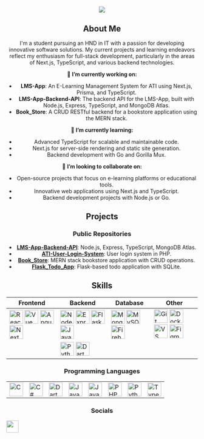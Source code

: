  <h1 align="center">
    <img src="https://readme-typing-svg.herokuapp.com/?font=Righteous&size=35&center=true&vCenter=true&width=500&height=70&duration=4000&lines=Hi+There!+👋;+I'm+Pubudu+Lakmal;" />
</h1>


<center>
<!--
### Top Skills
-->
<!--
<div style="border: 2px solid white; border-radius: 10px; padding: 20px;">
<p align="center">
    <img src="https://raw.githubusercontent.com/danielcranney/readme-generator/main/public/icons/skills/nextjs-colored.svg" width="36" height="36" alt="NextJs" />
    <img src="https://raw.githubusercontent.com/danielcranney/readme-generator/main/public/icons/skills/typescript-colored.svg" width="36" height="36" alt="TypeScript" />
    <img src="https://raw.githubusercontent.com/danielcranney/readme-generator/main/public/icons/skills/nodejs-colored.svg" width="36" height="36" alt="NodeJS" />
    <img src="https://raw.githubusercontent.com/danielcranney/readme-generator/main/public/icons/skills/express-colored.svg" width="36" height="36" alt="Express" />
    <img src="https://raw.githubusercontent.com/danielcranney/readme-generator/main/public/icons/skills/mongodb-colored.svg" width="36" height="36" alt="MongoDB" />
    <img src="https://raw.githubusercontent.com/danielcranney/readme-generator/main/public/icons/skills/python-colored.svg" width="36" height="36" alt="Python" />
</p>
</div>
-->

 
## About Me
<!--
<p align="justify">
&nbsp;&nbsp;&nbsp;&nbsp;&nbsp;&nbsp;&nbsp;&nbsp;&nbsp;&nbsp;&nbsp;&nbsp;&nbsp;&nbsp;&nbsp;&nbsp;&nbsp;&nbsp;&nbsp;&nbsp;&nbsp;&nbsp;&nbsp;&nbsp;&nbsp;&nbsp;&nbsp;🧠 I'm learning Next.js
    <br>
&nbsp;&nbsp;&nbsp;&nbsp;&nbsp;&nbsp;&nbsp;&nbsp;&nbsp;&nbsp;&nbsp;&nbsp;&nbsp;&nbsp;&nbsp;&nbsp;&nbsp;&nbsp;&nbsp;&nbsp;&nbsp;&nbsp;&nbsp;&nbsp;&nbsp;&nbsp;&nbsp;🧠 Currently diving deep into Next.js to build blazing-fast web applications.
</p>

x I'm Pubudu Lakmal, a passionate software engineer with a love for building awesome web experiences. My journey in coding has been an exciting one, filled with challenges and triumphs, and I'm always eager to learn and grow. -->


I'm a student pursuing an HND in IT with a passion for developing innovative software solutions. My current projects and learning endeavors reflect my enthusiasm for full-stack development, particularly in the areas of Next.js, TypeScript, and various backend technologies.

🔭 **I’m currently working on:**
- **LMS-App**: An E-Learning Management System for ATI using Next.js, Prisma, and TypeScript.
- **LMS-App-Backend-API**: The backend API for the LMS-App, built with Node.js, Express, TypeScript, and MongoDB Atlas.
- **Book_Store**: A CRUD RESTful backend for a bookstore application using the MERN stack.

🌱 **I’m currently learning:**
- Advanced TypeScript for scalable and maintainable code.
- Next.js for server-side rendering and static site generation.
- Backend development with Go and Gorilla Mux.

👯 **I’m looking to collaborate on:**
- Open-source projects that focus on e-learning platforms or educational tools.
- Innovative web applications using Next.js and TypeScript.
- Backend development projects with Node.js or Go.

## Projects

### Public Repositories

- **[LMS-App-Backend-API](https://github.com/dplakmal/LMS-App-Backend-API)**: Node.js, Express, TypeScript, MongoDB Atlas.
- **[ATI-User-Login-System](https://github.com/dplakmal/ATI-User-Login-System)**: User login system in PHP.
- **[Book_Store](https://github.com/dplakmal/Book_Store)**: MERN stack bookstore application with CRUD operations.
- **[Flask_Todo_App](https://github.com/dplakmal/Flask_Todo_App)**: Flask-based todo application with SQLite.


## Skills

| Frontend | Backend | Database | Other |
|----------|---------|----------|-------|
| <img src="https://raw.githubusercontent.com/danielcranney/readme-generator/main/public/icons/skills/react-colored.svg" width="36" height="36" alt="React" /> <img src="https://raw.githubusercontent.com/danielcranney/readme-generator/main/public/icons/skills/vuejs-colored.svg" width="36" height="36" alt="Vue" /> <img src="https://raw.githubusercontent.com/danielcranney/readme-generator/main/public/icons/skills/angularjs-colored.svg" width="36" height="36" alt="Angular" /> <img src="https://raw.githubusercontent.com/danielcranney/readme-generator/main/public/icons/skills/nextjs-colored.svg" width="36" height="36" alt="NextJs" /> | <img src="https://raw.githubusercontent.com/danielcranney/readme-generator/main/public/icons/skills/nodejs-colored.svg" width="36" height="36" alt="NodeJS" /> <img src="https://raw.githubusercontent.com/danielcranney/readme-generator/main/public/icons/skills/express-colored.svg" width="36" height="36" alt="Express" /> <img src="https://raw.githubusercontent.com/danielcranney/readme-generator/main/public/icons/skills/flask-colored.svg" width="36" height="36" alt="Flask" /> <img src="https://raw.githubusercontent.com/danielcranney/readme-generator/main/public/icons/skills/java-colored.svg" width="36" height="36" alt="Java" /> | <img src="https://raw.githubusercontent.com/danielcranney/readme-generator/main/public/icons/skills/mongodb-colored.svg" width="36" height="36" alt="MongoDB" /> <img src="https://raw.githubusercontent.com/danielcranney/readme-generator/main/public/icons/skills/mysql-colored.svg" width="36" height="36" alt="MySQL" /> <img src="https://raw.githubusercontent.com/danielcranney/readme-generator/main/public/icons/skills/firebase-colored.svg" width="36" height="36" alt="Firebase" /> | <img src="https://raw.githubusercontent.com/danielcranney/readme-generator/main/public/icons/skills/git-colored.svg" width="36" height="36" alt="Git" /> <img src="https://raw.githubusercontent.com/danielcranney/readme-generator/main/public/icons/skills/docker-colored.svg" width="36" height="36" alt="Docker" /> <img src="https://raw.githubusercontent.com/danielcranney/readme-generator/main/public/icons/skills/visualstudiocode.svg" width="36" height="36" alt="VS Code" /> <img src="https://raw.githubusercontent.com/danielcranney/readme-generator/main/public/icons/skills/figma-colored.svg" width="36" height="36" alt="Figma" /> |
| | <img src="https://raw.githubusercontent.com/danielcranney/readme-generator/main/public/icons/skills/python-colored.svg" width="36" height="36" alt="Python" /> <img src="https://raw.githubusercontent.com/danielcranney/readme-generator/main/public/icons/skills/dart-colored.svg" width="36" height="36" alt="Dart" /> | | |

### Programming Languages
| | | | | | | | |
|---|---|---|---|---|---|---|---|
| [<img src="https://raw.githubusercontent.com/danielcranney/readme-generator/main/public/icons/skills/c-colored.svg" width="36" height="36" alt="C" />](https://en.wikipedia.org/wiki/C_(programming_language)) | [<img src="https://raw.githubusercontent.com/danielcranney/readme-generator/main/public/icons/skills/csharp-colored.svg" width="36" height="36" alt="C#" />](https://en.wikipedia.org/wiki/C_Sharp_(programming_language)) | [<img src="https://raw.githubusercontent.com/danielcranney/readme-generator/main/public/icons/skills/dart-colored.svg" width="36" height="36" alt="Dart" />](https://dart.dev/) | [<img src="https://raw.githubusercontent.com/danielcranney/readme-generator/main/public/icons/skills/java-colored.svg" width="36" height="36" alt="Java" />](https://www.java.com/) | [<img src="https://raw.githubusercontent.com/danielcranney/readme-generator/main/public/icons/skills/javascript-colored.svg" width="36" height="36" alt="JavaScript" />](https://developer.mozilla.org/en-US/docs/Web/JavaScript) | [<img src="https://raw.githubusercontent.com/danielcranney/readme-generator/main/public/icons/skills/php-colored.svg" width="36" height="36" alt="PHP" />](https://www.php.net/) | [<img src="https://raw.githubusercontent.com/danielcranney/readme-generator/main/public/icons/skills/python-colored.svg" width="36" height="36" alt="Python" />](https://www.python.org/) | [<img src="https://raw.githubusercontent.com/danielcranney/readme-generator/main/public/icons/skills/typescript-colored.svg" width="36" height="36" alt="TypeScript" />](https://www.typescriptlang.org/) |



### Socials

<p align="left"> <a href="https://www.github.com/dplakmal" target="_blank" rel="noreferrer"> <picture> <source media="(prefers-color-scheme: dark)" srcset="https://raw.githubusercontent.com/danielcranney/readme-generator/main/public/icons/socials/github-dark.svg" /> <source media="(prefers-color-scheme: light)" srcset="https://raw.githubusercontent.com/danielcranney/readme-generator/main/public/icons/socials/github.svg" /> <img src="https://raw.githubusercontent.com/danielcranney/readme-generator/main/public/icons/socials/github.svg" width="32" height="32" /> </picture> </a></p>             
                    
</center>

